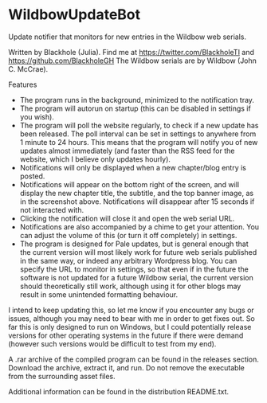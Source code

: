 # WildbowUpdateBot
Update notifier that monitors for new entries in the Wildbow web serials.

Written by Blackhole (Julia).
Find me at https://twitter.com/BlackholeTI and https://github.com/BlackholeGH
The Wildbow serials are by Wildbow (John C. McCrae).

Features

- The program runs in the background, minimized to the notification tray.
- The program will autorun on startup (this can be disabled in settings if you wish).
- The program will poll the website regularly, to check if a new update has been released. The poll interval can be set in settings to anywhere from 1 minute to 24 hours. This means that the program will notify you of new updates almost immediately (and faster than the RSS feed for the website, which I believe only updates hourly).
- Notifications will only be displayed when a new chapter/blog entry is posted.
- Notifications will appear on the bottom right of the screen, and will display the new chapter title, the subtitle, and the top banner image, as in the screenshot above. Notifications will disappear after 15 seconds if not interacted with.
- Clicking the notification will close it and open the web serial URL.
- Notifications are also accompanied by a chime to get your attention. You can adjust the volume of this (or turn it off completely) in settings.
- The program is designed for Pale updates, but is general enough that the current version will most likely work for future web serials published in the same way, or indeed any arbitrary Wordpress blog. You can specify the URL to monitor in settings, so that even if in the future the software is not updated for a future Wildbow serial, the current version should theoretically still work, although using it for other blogs may result in some unintended formatting behaviour.

I intend to keep updating this, so let me know if you encounter any bugs or issues, although you may need to bear with me in order to get fixes out. So far this is only designed to run on Windows, but I could potentially release versions for other operating systems in the future if there were demand (however such versions would be difficult to test from my end).

A .rar archive of the compiled program can be found in the releases section. Download the archive, extract it, and run. Do not remove the executable from the surrounding asset files.

Additional information can be found in the distribution README.txt.
